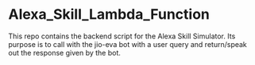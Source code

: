 # Alexa_Skill_Lambda_Function
This repo contains the backend script for the Alexa Skill Simulator. Its purpose is to call with the jio-eva bot with a user query and return/speak out the response given by the bot.

